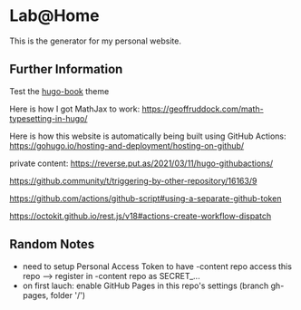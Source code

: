 # Lab@Home

This is the generator for my personal website.

## Further Information

Test the [hugo-book](https://github.com/alex-shpak/hugo-book) theme

Here is how I got MathJax to work: https://geoffruddock.com/math-typesetting-in-hugo/

Here is how this website is automatically being built using GitHub Actions: https://gohugo.io/hosting-and-deployment/hosting-on-github/

private content: https://reverse.put.as/2021/03/11/hugo-githubactions/

https://github.community/t/triggering-by-other-repository/16163/9

https://github.com/actions/github-script#using-a-separate-github-token

https://octokit.github.io/rest.js/v18#actions-create-workflow-dispatch

## Random Notes

* need to setup Personal Access Token to have -content repo access this repo
  --> register in -content repo as SECRET_...
* on first lauch: enable GitHub Pages in this repo's settings (branch gh-pages, folder '/')
